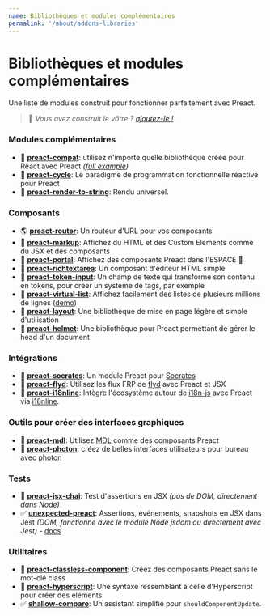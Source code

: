 ```yaml
---
name: Bibliothèques et modules complémentaires
permalink: '/about/addons-libraries'
---
```


# Bibliothèques et modules complémentaires

Une liste de modules construit pour fonctionner parfaitement avec Preact.

> :information_desk_person: _Vous avez construit le vôtre ?
> [ajoutez-le !](https://github.com/developit/preact-www/blob/master/content/fr/about/libraries-addons.md)_


### Modules complémentaires

- :raised_hands: [**preact-compat**](https://git.io/preact-compat): utilisez n'importe quelle bibliothèque créée pour React avec Preact *([full example](http://git.io/preact-compat-example))*
- :repeat: [**preact-cycle**](https://git.io/preact-cycle): Le paradigme de programmation fonctionnelle réactive pour Preact
- :page_facing_up: [**preact-render-to-string**](https://git.io/preact-render-to-string): Rendu universel.


### Composants

- :earth_americas: [**preact-router**](https://git.io/preact-router): Un routeur d'URL pour vos composants
- :bookmark_tabs: [**preact-markup**](https://git.io/preact-markup): Affichez du HTML et des Custom Elements comme du JSX et des composants
- :satellite: [**preact-portal**](https://git.io/preact-portal): Affichez des composants Preact dans l'ESPACE :milky_way:
- :pencil: [**preact-richtextarea**](https://git.io/preact-richtextarea): Un composant d'éditeur HTML simple
- :bookmark: [**preact-token-input**](https://github.com/developit/preact-token-input): Un champ de texte qui transforme son contenu en tokens, pour créer un système de tags, par exemple
- :card_index: [**preact-virtual-list**](https://github.com/developit/preact-virtual-list): Affichez facilement des listes de plusieurs millions de lignes ([demo](https://jsfiddle.net/developit/qqan9pdo/))
- :triangular_ruler: [**preact-layout**](https://download.github.io/preact-layout/): Une bibliothèque de mise en page légère et simple d'utilisation
- :construction_worker: [**preact-helmet**](https://github.com/download/preact-helmet): Une bibliothèque pour Preact permettant de gérer le head d'un document


### Intégrations

- :thought_balloon: [**preact-socrates**](https://github.com/matthewmueller/preact-socrates): Un module Preact pour [Socrates](http://github.com/matthewmueller/socrates)
- :rowboat: [**preact-flyd**](https://github.com/xialvjun/preact-flyd): Utilisez les flux FRP de [flyd](https://github.com/paldepind/flyd) avec Preact et JSX
- :speech_balloon: [**preact-i18nline**](https://github.com/download/preact-i18nline): Intègre l'écosystème autour de [i18n-js](https://github.com/everydayhero/i18n-js) avec Preact via [i18nline](https://github.com/download/i18nline).


### Outils pour créer des interfaces graphiques

- :white_square_button: [**preact-mdl**](https://git.io/preact-mdl): Utilisez [MDL](https://getmdl.io) comme des composants Preact
- :rocket: [**preact-photon**](https://git.io/preact-photon): créez de belles interfaces utilisateurs pour bureau avec [photon](http://photonkit.com)


### Tests

- :microscope: [**preact-jsx-chai**](https://git.io/preact-jsx-chai): Test d'assertions en JSX _(pas de DOM, directement dans Node)_
- :white_check_mark: [**unexpected-preact**](https://github.com/bruderstein/unexpected-preact): Assertions, événements, snapshots en JSX dans Jest _(DOM, fonctionne avec le module Node jsdom ou directement avec Jest)_ - [docs](https://bruderstein.github.io/unexpected-preact/)


### Utilitaires

- :tophat: [**preact-classless-component**](https://github.com/ld0rman/preact-classless-component): Créez des composants Preact sans le mot-clé class
- :hammer: [**preact-hyperscript**](https://github.com/queckezz/preact-hyperscript): Une syntaxe ressemblant à celle d'Hyperscript pour créer des éléments
- :white_check_mark: [**shallow-compare**](https://github.com/tkh44/shallow-compare): Un assistant simplifié pour `shouldComponentUpdate`.
